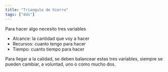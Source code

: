 ```yaml
---
title: "Triangulo de hierro"
tags: ["dds"]
---
```

Para hacer algo necesito tres variables
- Alcance: la cantidad que voy a hacer
- Recursos: cuanto tengo para hacer
- Tiempo: cuanto tiempo para hacer

Para llegar a la calidad, se deben balancear estas tres variables, siempre se pueden cambiar, a voluntad, uno o como mucho dos.